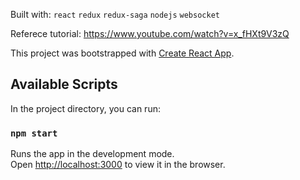 Built with: ```react``` ```redux``` ```redux-saga``` ```nodejs``` ```websocket```

Referece tutorial: https://www.youtube.com/watch?v=x_fHXt9V3zQ











This project was bootstrapped with [Create React App](https://github.com/facebook/create-react-app).

## Available Scripts

In the project directory, you can run:

### `npm start`

Runs the app in the development mode.<br>
Open [http://localhost:3000](http://localhost:3000) to view it in the browser.
